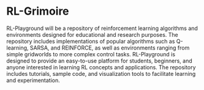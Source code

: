 # RL-Grimoire
RL-Playground will be a repository of reinforcement learning algorithms and environments designed for educational and research purposes. The repository includes implementations of popular algorithms such as Q-learning, SARSA, and REINFORCE, as well as environments ranging from simple gridworlds to more complex control tasks. RL-Playground is designed to provide an easy-to-use platform for students, beginners, and anyone interested in learning RL concepts and applications. The repository includes tutorials, sample code, and visualization tools to facilitate learning and experimentation.
